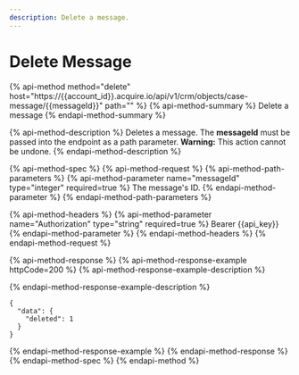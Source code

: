 ```yaml
---
description: Delete a message.
---
```


# Delete Message

{% api-method method="delete" host="https://{{account\_id}}.acquire.io/api/v1/crm/objects/case-message/{{messageId}}" path="" %}
{% api-method-summary %}
Delete a message
{% endapi-method-summary %}

{% api-method-description %}
Deletes a message. The **messageId** must be passed into the endpoint as a path parameter. **Warning:** This action cannot be undone. 
{% endapi-method-description %}

{% api-method-spec %}
{% api-method-request %}
{% api-method-path-parameters %}
{% api-method-parameter name="messageId" type="integer" required=true %}
The message's ID.
{% endapi-method-parameter %}
{% endapi-method-path-parameters %}

{% api-method-headers %}
{% api-method-parameter name="Authorization" type="string" required=true %}
Bearer {{api\_key}}
{% endapi-method-parameter %}
{% endapi-method-headers %}
{% endapi-method-request %}

{% api-method-response %}
{% api-method-response-example httpCode=200 %}
{% api-method-response-example-description %}

{% endapi-method-response-example-description %}

```
{
  "data": {
    "deleted": 1
  }
}
```
{% endapi-method-response-example %}
{% endapi-method-response %}
{% endapi-method-spec %}
{% endapi-method %}



